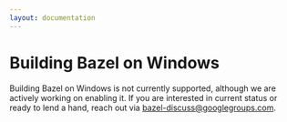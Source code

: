 ```yaml
---
layout: documentation
---
```


Building Bazel on Windows
=========================

Building Bazel on Windows is not currently supported, although we are actively
working on enabling it. If you are interested in current status or ready to
lend a hand, reach out via bazel-discuss@googlegroups.com.
